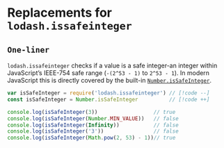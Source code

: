 # Replacements for `lodash.issafeinteger`

## `One-liner`

`lodash.issafeinteger` checks if a value is a safe integer-an integer within JavaScript’s IEEE-754 safe range (`-(2^53 - 1)` to `2^53 - 1`). In modern JavaScript this is directly covered by the built-in [`Number.isSafeInteger`](https://developer.mozilla.org/en-US/docs/Web/JavaScript/Reference/Global_Objects/Number/isSafeInteger).

```js
var isSafeInteger = require('lodash.issafeinteger') // [!code --]
const isSafeInteger = Number.isSafeInteger          // [!code ++]

console.log(isSafeInteger(3))                  // true
console.log(isSafeInteger(Number.MIN_VALUE))   // false
console.log(isSafeInteger(Infinity))           // false
console.log(isSafeInteger('3'))                // false
console.log(isSafeInteger(Math.pow(2, 53) - 1))// true
```

